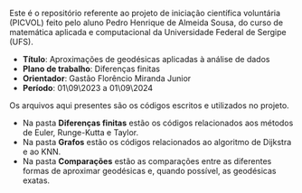   Este é o repositório referente ao projeto de iniciação científica voluntária (PICVOL) feito pelo aluno Pedro Henrique de Almeida Sousa, do curso de matemática aplicada e computacional da Universidade Federal de Sergipe (UFS).

  - **Título**: Aproximações de geodésicas aplicadas à análise de dados
  - **Plano de trabalho**: Diferenças finitas
  - **Orientador**: Gastão Florêncio Miranda Junior
  - **Período**: 01\09\2023 a 01\09\2024

  Os arquivos aqui presentes são os códigos escritos e utilizados no projeto.

  - Na pasta **Diferenças finitas** estão os códigos relacionados aos métodos de Euler, Runge-Kutta e Taylor.
  - Na pasta **Grafos** estão os códigos relacionados ao algoritmo de Dijkstra e ao KNN.
  - Na pasta **Comparações** estão as comparações entre as diferentes formas de aproximar geodésicas e, quando possível, as geodésicas exatas. 
  
